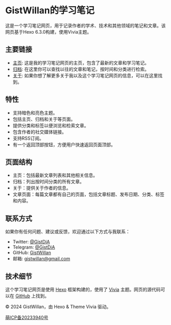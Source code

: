 # GistWillan的学习笔记

这是一个学习笔记网页，用于记录作者的学术、技术和其他领域的笔记和文章。该网页基于Hexo 6.3.0构建，使用Vivia主题。

## 主要链接

- [主页](/index.html): 这是我的学习笔记网页的主页，包含了最新的文章和学习笔记。
- [归档](/archives): 在这里你可以查找以往的文章和笔记，按时间和分类进行检索。
- [关于](/about): 如果你想了解更多关于我以及这个学习笔记网页的信息，可以在这里找到。

## 特性

- 支持暗色和亮色主题。
- 包括主页、归档和关于等页面。
- 提供分类和标签以便浏览和检索文章。
- 包含作者的社交媒体链接。
- 支持RSS订阅。
- 有一个返回顶部按钮，方便用户快速返回页面顶部。

## 页面结构

- 主页：包括最新文章列表和其他相关信息。
- 归档：列出按时间分类的所有文章。
- 关于：提供关于作者的信息。
- 文章页面：每篇文章都有自己的页面，包括文章标题、发布日期、分类、标签和内容。

## 联系方式

如果你有任何问题、建议或反馈，欢迎通过以下方式与我联系：

- Twitter: [@GistDiA](https://twitter.com/GistDiA)
- Telegram: [@GistDiA](https://t.me/GistDiA)
- GitHub: [GistWillan](https://github.com/GistWillan)
- 邮箱: gistwillan@gmail.com

## 技术细节

这个学习笔记网页是使用 [Hexo](https://hexo.io/) 框架构建的，使用了 [Vivia](https://github.com/saicaca/hexo-theme-vivia) 主题。网页的源代码可以在 [GitHub](https://github.com/GistWillan) 上找到。

&copy; 2024 GistWillan，由 Hexo & Theme Vivia 驱动。

[萌ICP备20233940号](https://icp.gov.moe/?keyword=20233940)

